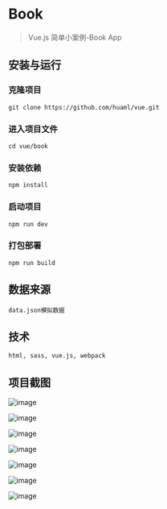 # Book

> Vue.js 简单小案例-Book App

## 安装与运行
### 克隆项目
```
git clone https://github.com/huaml/vue.git
```
### 进入项目文件
```
cd vue/book
```
### 安装依赖
```
npm install
```
### 启动项目
```
npm run dev
```
### 打包部署
```
npm run build
```
## 数据来源
```
data.json模拟数据
```
## 技术
```
html, sass, vue.js, webpack
```
## 项目截图
![image](https://github.com/huaml/vue/blob/master/book/static/7.gif)

![image](https://github.com/huaml/vue/blob/master/book/static/1.png)

![image](https://github.com/huaml/vue/blob/master/book/static/2.png)

![image](https://github.com/huaml/vue/blob/master/book/static/3.png)

![image](https://github.com/huaml/vue/blob/master/book/static/4.png)

![image](https://github.com/huaml/vue/blob/master/book/static/5.png)

![image](https://github.com/huaml/vue/blob/master/book/static/6.png)
